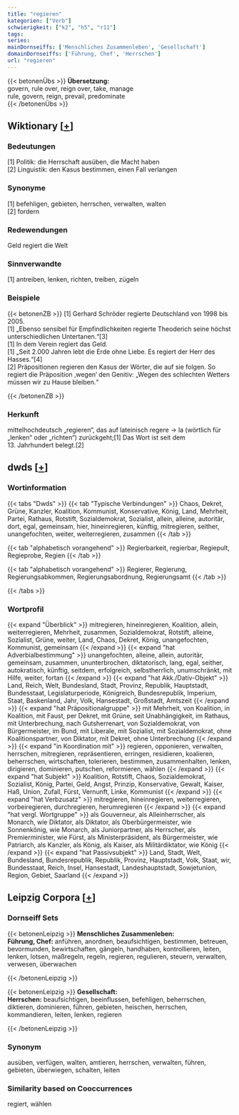 ```yaml
---
title: "regieren"
kategorien: ["Verb"]
schwierigkeit: ["k2", "h5", "r11"]
tags:
series:
mainDornseiffs: ['Menschliches Zusammenleben', 'Gesellschaft']
domainDornseiffs: ['Führung, Chef', 'Herrschen']
url: "regieren"
---
```


{{< betonenÜbs >}}
**Übersetzung:**  
govern, rule over, reign over, take, manage  
rule, govern, reign, prevail, predominate  
{{< /betonenÜbs >}}

## Wiktionary [[+](https://de.wiktionary.org/wiki/regieren)]

### Bedeutungen
[1] Politik: die Herrschaft ausüben, die Macht haben  
[2] Linguistik: den Kasus bestimmen, einen Fall verlangen  

### Synonyme
[1] befehligen, gebieten, herrschen, verwalten, walten  
[2] fordern  

### Redewendungen
Geld regiert die Welt  

### Sinnverwandte
[1] antreiben, lenken, richten, treiben, zügeln  

### Beispiele
{{< betonenZB >}}
[1] Gerhard Schröder regierte Deutschland von 1998 bis 2005.  
[1] „Ebenso sensibel für Empfindlichkeiten regierte Theoderich seine höchst unterschiedlichen Untertanen.“[3]  
[1] In dem Verein regiert das Geld.  
[1] „Seit 2.000 Jahren lebt die Erde ohne Liebe. Es regiert der Herr des Hasses.“[4]  
[2] Präpositionen regieren den Kasus der Wörter, die auf sie folgen. So regiert die Präposition ‚wegen‘ den Genitiv: „Wegen des schlechten Wetters müssen wir zu Hause bleiben.“  

{{< /betonenZB >}}
### Herkunft
mittelhochdeutsch „regieren“, das auf lateinisch regere → la (wörtlich für „lenken“ oder „richten“) zurückgeht;[1] Das Wort ist seit dem 13. Jahrhundert belegt.[2]  



## dwds [[+](https://www.dwds.de/wb/regieren)]

### Wortinformation
{{< tabs "Dwds" >}}
{{< tab "Typische Verbindungen" >}}
Chaos, Dekret, Grüne, Kanzler, Koalition, Kommunist, Konservative, König, Land, Mehrheit, Partei, Rathaus, Rotstift, Sozialdemokrat, Sozialist, allein, alleine, autoritär, dort, egal, gemeinsam, hier, hineinregieren, künftig, mitregieren, seither, unangefochten, weiter, weiterregieren, zusammen
{{< /tab >}}

{{< tab "alphabetisch vorangehend" >}}
Regierbarkeit, regierbar, Regiepult, Regieprobe, Regien
{{< /tab >}}

{{< tab "alphabetisch vorangehend" >}}
Regierer, Regierung, Regierungsabkommen, Regierungsabordnung, Regierungsamt
{{< /tab >}}

{{< /tabs >}}

### Wortprofil
{{< expand "Überblick" >}} mitregieren, hineinregieren, Koalition, allein, weiterregieren, Mehrheit, zusammen, Sozialdemokrat, Rotstift, alleine, Sozialist, Grüne, weiter, Land, Chaos, Dekret, König, unangefochten, Kommunist, gemeinsam {{< /expand >}}
{{< expand "hat Adverbialbestimmung" >}} unangefochten, alleine, allein, autoritär, gemeinsam, zusammen, ununterbrochen, diktatorisch, lang, egal, seither, autokratisch, künftig, seitdem, erfolgreich, selbstherrlich, unumschränkt, mit Hilfe, weiter, fortan {{< /expand >}}
{{< expand "hat Akk./Dativ-Objekt" >}} Land, Reich, Welt, Bundesland, Stadt, Provinz, Republik, Hauptstadt, Bundesstaat, Legislaturperiode, Königreich, Bundesrepublik, Imperium, Staat, Baskenland, Jahr, Volk, Hansestadt, Großstadt, Amtszeit {{< /expand >}}
{{< expand "hat Präpositionalgruppe" >}} mit Mehrheit, von Koalition, in Koalition, mit Faust, per Dekret, mit Grüne, seit Unabhängigkeit, im Rathaus, mit Unterbrechung, nach Gutsherrenart, von Sozialdemokrat, von Bürgermeister, im Bund, mit Liberale, mit Sozialist, mit Sozialdemokrat, ohne Koalitionspartner, von Diktator, mit Dekret, ohne Unterbrechung {{< /expand >}}
{{< expand "in Koordination mit" >}} regieren, opponieren, verwalten, herrschen, mitregieren, repräsentieren, erringen, residieren, koalieren, beherrschen, wirtschaften, tolerieren, bestimmen, zusammenhalten, lenken, dirigieren, dominieren, putschen, reformieren, wählen {{< /expand >}}
{{< expand "hat Subjekt" >}} Koalition, Rotstift, Chaos, Sozialdemokrat, Sozialist, König, Partei, Geld, Angst, Prinzip, Konservative, Gewalt, Kaiser, Haß, Union, Zufall, Fürst, Vernunft, Linke, Kommunist {{< /expand >}}
{{< expand "hat Verbzusatz" >}} mitregieren, hineinregieren, weiterregieren, vorbeiregieren, durchregieren, herumregieren {{< /expand >}}
{{< expand "hat vergl. Wortgruppe" >}} als Gouverneur, als Alleinherrscher, als Monarch, wie Diktator, als Diktator, als Oberbürgermeister, wie Sonnenkönig, wie Monarch, als Juniorpartner, als Herrscher, als Premierminister, wie Fürst, als Ministerpräsident, als Bürgermeister, wie Patriarch, als Kanzler, als König, als Kaiser, als Militärdiktator, wie König {{< /expand >}}
{{< expand "hat Passivsubjekt" >}} Land, Stadt, Welt, Bundesland, Bundesrepublik, Republik, Provinz, Hauptstadt, Volk, Staat, wir, Bundesstaat, Reich, Insel, Hansestadt, Landeshauptstadt, Sowjetunion, Region, Gebiet, Saarland {{< /expand >}}

## Leipzig Corpora [[+](https://corpora.uni-leipzig.de/en/res?word=regieren&corpusId=deu_newscrawl-public_2018)]

### Dornseiff Sets
{{< betonenLeipzig >}}
**Menschliches Zusammenleben:**  
**Führung, Chef:** anführen, anordnen, beaufsichtigen, bestimmen, betreuen, bevormunden, bewirtschaften, gängeln, handhaben, kontrollieren, leiten, lenken, lotsen, maßregeln, regeln, regieren, regulieren, steuern, verwalten, verwesen, überwachen  

{{< /betonenLeipzig >}}


{{< betonenLeipzig >}}
**Gesellschaft:**  
**Herrschen:** beaufsichtigen, beeinflussen, befehligen, beherrschen, diktieren, dominieren, führen, gebieten, heischen, herrschen, kommandieren, leiten, lenken, regieren  

{{< /betonenLeipzig >}}

### Synonym
ausüben, verfügen, walten, amtieren, herrschen, verwalten, führen, gebieten, überwiegen, schalten, leiten


### Similarity based on Cooccurrences
regiert, wählen

